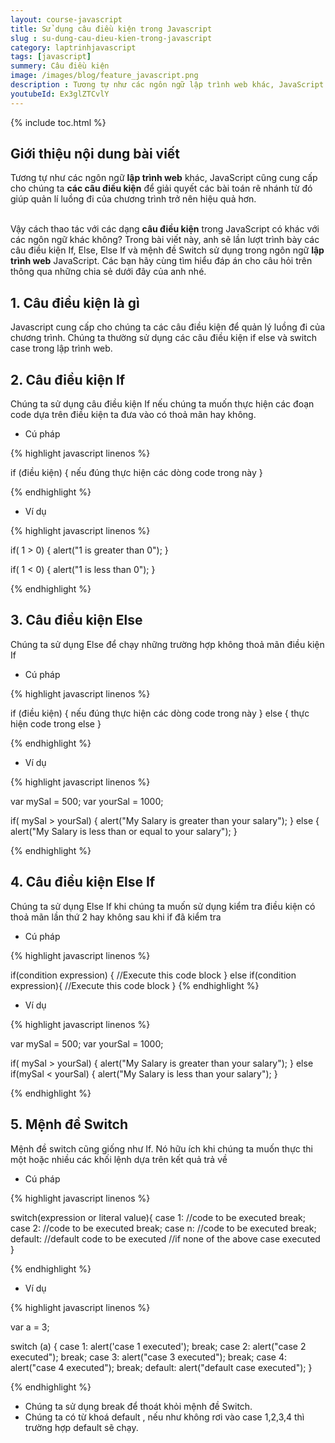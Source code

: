 ```yaml
---
layout: course-javascript
title: Sử dụng câu điều kiện trong Javascript 
slug : su-dung-cau-dieu-kien-trong-javascript
category: laptrinhjavascript
tags: [javascript]
summery: Câu điều kiện   
image: /images/blog/feature_javascript.png
description : Tương tự như các ngôn ngữ lập trình web khác, JavaScript cũng cung cấp cho chúng ta các câu điều kiện để giải quyết các bài toán rẽ nhánh từ đó giúp quản lí luồng đi của chương trình trở nên hiệu quả hơn. Bài viết sẽ lần lượt trình bày các câu điều kiện If, Else, Else If và mệnh đề Switch sử dụng trong ngôn ngữ lập trình web JavaScript. Trong mỗi phần như vậy có kèm theo ví dụ minh hoạ cụ thể để các bạn có tham khảo thêm cho quá trình học và làm các dự án lập trình web sau này.
youtubeId: Ex3glZTCvlY
---
```


{% include toc.html %}

## **Giới thiệu nội dung bài viết**

Tương tự như các ngôn ngữ <b>lập trình web</b> khác, JavaScript cũng cung cấp cho chúng ta <b>các câu điều kiện</b> để giải quyết các bài toán rẽ nhánh từ đó giúp quản lí luồng đi của chương trình trở nên hiệu quả hơn.

<br>
Vậy cách thao tác với các dạng <b>câu điều kiện</b> trong JavaScript có khác với các ngôn ngữ khác không? Trong bài viết này, anh sẽ lần lượt trình bày các câu điều kiện If, Else, Else If và mệnh đề Switch sử dụng trong ngôn ngữ <b>lập trình web</b> JavaScript. Các bạn hãy cùng tìm hiểu đáp án cho câu hỏi trên thông qua những chia sẻ dưới đây của anh nhé. 


## **1. Câu điều kiện là gì**

Javascript cung cấp cho chúng ta các câu điều kiện để quản lý luồng đi của chương trình. Chúng ta thường sử dụng các câu điều kiện if else và switch case trong lập trình web.


## **2. Câu điều kiện If**

Chúng ta sử dụng câu điều kiện If nếu chúng ta muốn thực hiện các đoạn code dựa trên điều kiện ta đưa vào có thoả mãn hay không.

- Cú pháp

{% highlight javascript  linenos %}

 if (điều kiện) {
   nếu đúng thực hiện các dòng code trong này
 }

{% endhighlight %}

- Ví dụ

{% highlight javascript  linenos %}

if( 1 > 0)
{
    alert("1 is greater than 0");
}

if( 1 < 0)
{
    alert("1 is less than 0");
}

{% endhighlight %}

## **3. Câu điều kiện Else**

Chúng ta sử dụng Else để chạy những trường hợp không thoả mãn điều kiện If

- Cú pháp

{% highlight javascript  linenos %}

 if (điều kiện) {
   nếu đúng thực hiện các dòng code trong này
 } else {
   thực hiện code trong else
}

{% endhighlight %}

- Ví dụ 

{% highlight javascript  linenos %}

var mySal = 500;
var yourSal = 1000;

if( mySal > yourSal)
{
    alert("My Salary is greater than your salary");
}
else
{
    alert("My Salary is less than or equal to your salary");
}

{% endhighlight %}

## **4. Câu điều kiện Else If**

Chúng ta sử dụng Else If khi chúng ta muốn sử dụng kiểm tra điều kiện có thoả mãn lần thứ 2 hay không sau khi if đã kiểm tra

- Cú pháp

{% highlight javascript  linenos %}

if(condition expression)
{
    //Execute this code block
}
else if(condition expression){ 
    //Execute this code block
}
{% endhighlight %}

- Ví dụ 

{% highlight javascript  linenos %}

var mySal = 500;
var yourSal = 1000;

if( mySal > yourSal)
{
    alert("My Salary is greater than your salary");
}
else if(mySal < yourSal)
{
    alert("My Salary is less than your salary");
}

{% endhighlight %}

## **5. Mệnh đề Switch**

Mệnh đề switch cũng giống như If. Nó hữu ích khi chúng ta muốn thực thi một hoặc nhiều các khối lệnh dựa trên kết quả trả về

- Cú pháp

{% highlight javascript  linenos %}

switch(expression or literal value){
    case 1:
        //code to be executed
      break;
    case 2:
        //code to be executed
        break;
    case n:
        //code to be executed
        break;
    default:
        //default code to be executed 
        //if none of the above case executed
}

{% endhighlight %}

- Ví dụ 

{% highlight javascript  linenos %}

var a = 3;

switch (a) {
    case 1:
        alert('case 1 executed');
        break;
    case 2:
        alert("case 2 executed");
        break;
   case 3:
        alert("case 3 executed");
        break;
    case 4:
        alert("case 4 executed");
        break;
    default:
        alert("default case executed");
}

{% endhighlight %}

- Chúng ta sử dụng break để thoát khỏi mệnh đề Switch.
- Chúng ta có từ khoá default , nếu như không rơi vào case 1,2,3,4 thì trường hợp default sẽ chạy.









